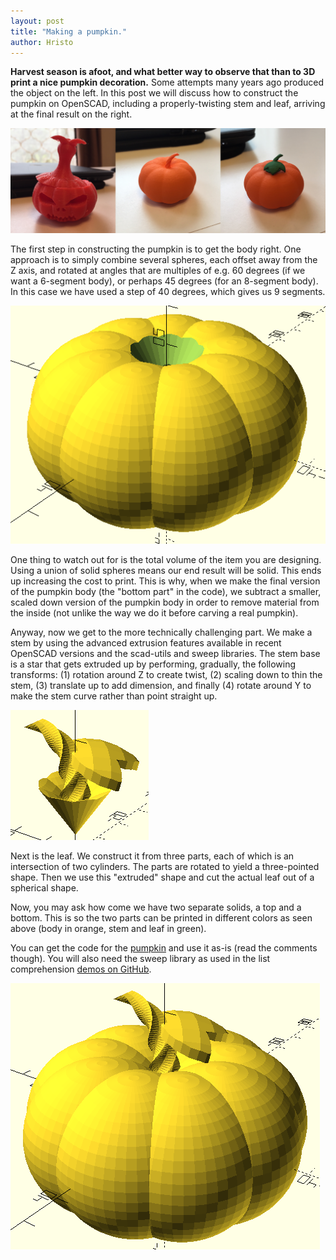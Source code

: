 ```yaml
---
layout: post
title: "Making a pumpkin."
author: Hristo
---
```


**Harvest season is afoot, and what better way to observe that than to 3D print a nice pumpkin decoration.** Some attempts many years ago produced the object on the left. In this post we will discuss how to construct the pumpkin on OpenSCAD, including a properly-twisting stem and leaf, arriving at the final result on the right.

![Pumpkin printouts.](/images_posts/pumpkin_printouts.png)

The first step in constructing the pumpkin is to get the body right. One approach is to simply combine several spheres, each offset away from the Z axis, and rotated at angles that are multiples of e.g. 60 degrees (if we want a 6-segment body), or perhaps 45 degrees (for an 8-segment body). In this case we have used a step of 40 degrees, which gives us 9 segments.

![Pumpkin body.](/images_posts/pumpkin_bottom.png)

One thing to watch out for is the total volume of the item you are designing. Using a union of solid spheres means our end result will be solid. This ends up increasing the cost to print. This is why, when we make the final version of the pumpkin body (the "bottom part" in the code), we subtract a smaller, scaled down version of the pumpkin body in order to remove material from the inside (not unlike the way we do it before carving a real pumpkin).

Anyway, now we get to the more technically challenging part. We make a stem by using the advanced extrusion features available in recent OpenSCAD versions and the scad-utils and sweep libraries. The stem base is a star that gets extruded up by performing, gradually, the following transforms: (1) rotation around Z to create twist, (2) scaling down to thin the stem, (3) translate up to add dimension, and finally (4) rotate around Y to make the stem curve rather than point straight up.

![Pumpkin top: stem and leaf.](/images_posts/pumpkin_top.png)

Next is the leaf. We construct it from three parts, each of which is an intersection of two cylinders. The parts are rotated to yield a three-pointed shape. Then we use this "extruded" shape and cut the actual leaf out of a spherical shape.

Now, you may ask how come we have two separate solids, a top and a bottom. This is so the two parts can be printed in different colors as seen above (body in orange, stem and leaf in green).

You can get the code for the [pumpkin](/code/pumpkin.scad) and use it as-is (read the comments though). You will also need the sweep library as used in the list comprehension [demos on GitHub](https://github.com/openscad/list-comprehension-demos).

![Whole pumpkin.](/images_posts/pumpkin_whole.png)
